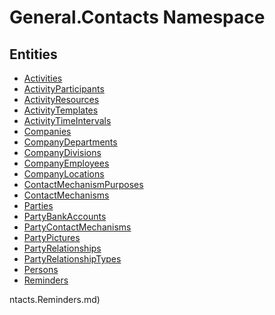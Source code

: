 ﻿---
uid: General.Contacts
---
# General.Contacts Namespace

## Entities
- [Activities](General.Contacts.Activities.md)  
- [ActivityParticipants](General.Contacts.ActivityParticipants.md)  
- [ActivityResources](General.Contacts.ActivityResources.md)  
- [ActivityTemplates](General.Contacts.ActivityTemplates.md)  
- [ActivityTimeIntervals](General.Contacts.ActivityTimeIntervals.md)  
- [Companies](General.Contacts.Companies.md)  
- [CompanyDepartments](General.Contacts.CompanyDepartments.md)  
- [CompanyDivisions](General.Contacts.CompanyDivisions.md)  
- [CompanyEmployees](General.Contacts.CompanyEmployees.md)  
- [CompanyLocations](General.Contacts.CompanyLocations.md)  
- [ContactMechanismPurposes](General.Contacts.ContactMechanismPurposes.md)  
- [ContactMechanisms](General.Contacts.ContactMechanisms.md)  
- [Parties](General.Contacts.Parties.md)  
- [PartyBankAccounts](General.Contacts.PartyBankAccounts.md)  
- [PartyContactMechanisms](General.Contacts.PartyContactMechanisms.md)  
- [PartyPictures](General.Contacts.PartyPictures.md)  
- [PartyRelationships](General.Contacts.PartyRelationships.md)  
- [PartyRelationshipTypes](General.Contacts.PartyRelationshipTypes.md)  
- [Persons](General.Contacts.Persons.md)  
- [Reminders](General.Contacts.Reminders.md)  

ntacts.Reminders.md)  

